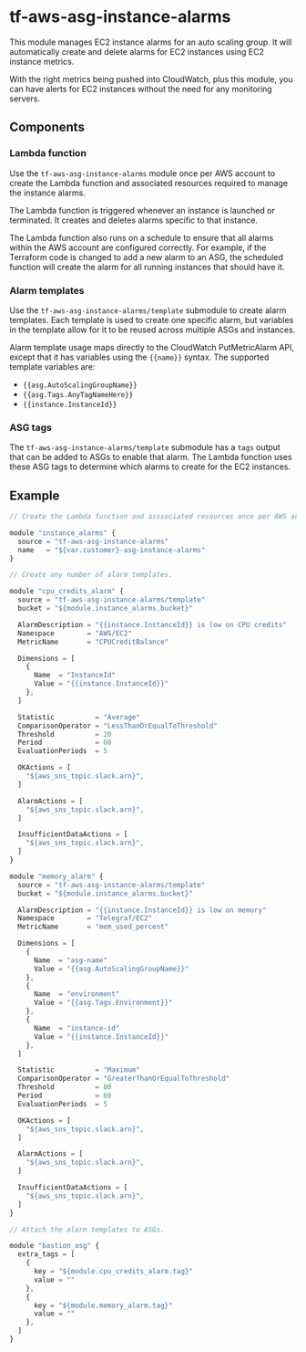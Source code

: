 # tf-aws-asg-instance-alarms

This module manages EC2 instance alarms for an auto scaling group. It will automatically create and delete alarms for EC2 instances using EC2 instance metrics.

With the right metrics being pushed into CloudWatch, plus this module, you can have alerts for EC2 instances without the need for any monitoring servers.

## Components

### Lambda function

Use the `tf-aws-asg-instance-alarms` module once per AWS account to create the Lambda function and associated resources required to manage the instance alarms.

The Lambda function is triggered whenever an instance is launched or terminated. It creates and deletes alarms specific to that instance.

The Lambda function also runs on a schedule to ensure that all alarms within the AWS account are configured correctly. For example, if the Terraform code is changed to add a new alarm to an ASG, the scheduled function will create the alarm for all running instances that should have it.

### Alarm templates

Use the `tf-aws-asg-instance-alarms/template` submodule to create alarm templates. Each template is used to create one specific alarm, but variables in the template allow for it to be reused across multiple ASGs and instances.

Alarm template usage maps directly to the CloudWatch PutMetricAlarm API, except that it has variables using the `{{name}}` syntax. The supported template variables are:

* `{{asg.AutoScalingGroupName}}`
* `{{asg.Tags.AnyTagNameHere}}`
* `{{instance.InstanceId}}`

### ASG tags

The `tf-aws-asg-instance-alarms/template` submodule has a `tags` output that can be added to ASGs to enable that alarm. The Lambda function uses these ASG tags to determine which alarms to create for the EC2 instances.

## Example

```javascript
// Create the Lambda function and asssociated resources once per AWS account.

module "instance_alarms" {
  source = "tf-aws-asg-instance-alarms"
  name   = "${var.customer}-asg-instance-alarms"
}

// Create any number of alarm templates.

module "cpu_credits_alarm" {
  source = "tf-aws-asg-instance-alarms/template"
  bucket = "${module.instance_alarms.bucket}"

  AlarmDescription = "{{instance.InstanceId}} is low on CPU credits"
  Namespace        = "AWS/EC2"
  MetricName       = "CPUCreditBalance"

  Dimensions = [
    {
      Name  = "InstanceId"
      Value = "{{instance.InstanceId}}"
    },
  ]

  Statistic          = "Average"
  ComparisonOperator = "LessThanOrEqualToThreshold"
  Threshold          = 20
  Period             = 60
  EvaluationPeriods  = 5

  OKActions = [
    "${aws_sns_topic.slack.arn}",
  ]

  AlarmActions = [
    "${aws_sns_topic.slack.arn}",
  ]

  InsufficientDataActions = [
    "${aws_sns_topic.slack.arn}",
  ]
}

module "memory_alarm" {
  source = "tf-aws-asg-instance-alarms/template"
  bucket = "${module.instance_alarms.bucket}"

  AlarmDescription = "{{instance.InstanceId}} is low on memory"
  Namespace        = "Telegraf/EC2"
  MetricName       = "mem_used_percent"

  Dimensions = [
    {
      Name  = "asg-name"
      Value = "{{asg.AutoScalingGroupName}}"
    },
    {
      Name  = "environment"
      Value = "{{asg.Tags.Environment}}"
    },
    {
      Name  = "instance-id"
      Value = "{{instance.InstanceId}}"
    },
  ]

  Statistic          = "Maximum"
  ComparisonOperator = "GreaterThanOrEqualToThreshold"
  Threshold          = 80
  Period             = 60
  EvaluationPeriods  = 5

  OKActions = [
    "${aws_sns_topic.slack.arn}",
  ]

  AlarmActions = [
    "${aws_sns_topic.slack.arn}",
  ]

  InsufficientDataActions = [
    "${aws_sns_topic.slack.arn}",
  ]
}

// Attach the alarm templates to ASGs.

module "bastion_asg" {
  extra_tags = [
    {
      key = "${module.cpu_credits_alarm.tag}"
      value = ""
    },
    {
      key = "${module.memory_alarm.tag}"
      value = ""
    },
  ]
}
```
